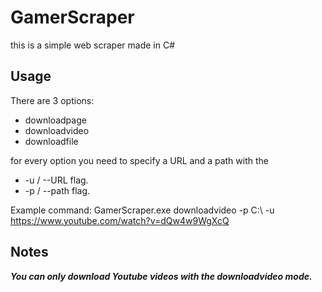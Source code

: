 # GamerScraper
this is a simple web scraper made in C#

## **Usage** 

There are 3 options:
- downloadpage
- downloadvideo
- downloadfile

for every option you need to specify a URL and a path with the 
- -u / --URL flag.
- -p / --path flag.

Example command: GamerScraper.exe downloadvideo -p C:\ -u https://www.youtube.com/watch?v=dQw4w9WgXcQ

## **Notes**
***You can only download Youtube videos with the downloadvideo mode.***
